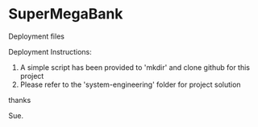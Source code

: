 # SuperMegaBank
Deployment files


Deployment Instructions:
1) A simple script has been provided to 'mkdir' and clone github for this project
2) Please refer to the 'system-engineering' folder for project solution

thanks

Sue.
